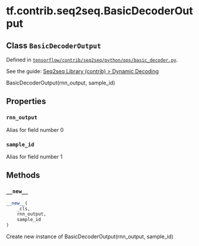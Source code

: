 <div itemscope itemtype="http://developers.google.com/ReferenceObject">
<meta itemprop="name" content="tf.contrib.seq2seq.BasicDecoderOutput" />
<meta itemprop="property" content="rnn_output"/>
<meta itemprop="property" content="sample_id"/>
<meta itemprop="property" content="__new__"/>
</div>

# tf.contrib.seq2seq.BasicDecoderOutput

## Class `BasicDecoderOutput`





Defined in [`tensorflow/contrib/seq2seq/python/ops/basic_decoder.py`](https://www.tensorflow.org/code/tensorflow/contrib/seq2seq/python/ops/basic_decoder.py).

See the guide: [Seq2seq Library (contrib) > Dynamic Decoding](../../../../../api_guides/python/contrib.seq2seq.md#Dynamic_Decoding)

BasicDecoderOutput(rnn_output, sample_id)

## Properties

<h3 id="rnn_output"><code>rnn_output</code></h3>

Alias for field number 0

<h3 id="sample_id"><code>sample_id</code></h3>

Alias for field number 1



## Methods

<h3 id="__new__"><code>__new__</code></h3>

``` python
__new__(
    _cls,
    rnn_output,
    sample_id
)
```

Create new instance of BasicDecoderOutput(rnn_output, sample_id)



